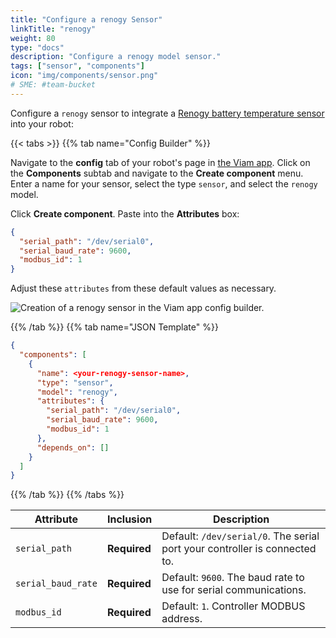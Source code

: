 ```yaml
---
title: "Configure a renogy Sensor"
linkTitle: "renogy"
weight: 80
type: "docs"
description: "Configure a renogy model sensor."
tags: ["sensor", "components"]
icon: "img/components/sensor.png"
# SME: #team-bucket
---
```


Configure a `renogy` sensor to integrate a [Renogy battery temperature sensor](https://www.amazon.com/Renogy-Battery-Temperature-Sensor-Controllers/dp/B07WMMJFWY) into your robot:

{{< tabs >}}
{{% tab name="Config Builder" %}}

Navigate to the **config** tab of your robot's page in [the Viam app](https://app.viam.com).
Click on the **Components** subtab and navigate to the **Create component** menu.
Enter a name for your sensor, select the type `sensor`, and select the `renogy` model.

Click **Create component**.
Paste into the **Attributes** box:

``` json
{
  "serial_path": "/dev/serial0",
  "serial_baud_rate": 9600,
  "modbus_id": 1
}
```

Adjust these `attributes` from these default values as necessary.

![Creation of a renogy sensor in the Viam app config builder.](../img/renogy-sensor-ui-config.png)

{{% /tab %}}
{{% tab name="JSON Template" %}}

```json {class="line-numbers linkable-line-numbers"}
{
  "components": [
    {
      "name": <your-renogy-sensor-name>,
      "type": "sensor",
      "model": "renogy",
      "attributes": {
        "serial_path": "/dev/serial0",
        "serial_baud_rate": 9600,
        "modbus_id": 1
      },
      "depends_on": []
    }
  ]
}
```

{{% /tab %}}
{{% /tabs %}}

| Attribute | Inclusion | Description |
| ----------- | -------------- | --------------  |
| `serial_path`  | **Required** | Default: `/dev/serial/0`. The serial port your controller is connected to. |
| `serial_baud_rate` | **Required** | Default: `9600`. The baud rate to use for serial communications. |
| `modbus_id`  | **Required** | Default: `1`. Controller MODBUS address. |
